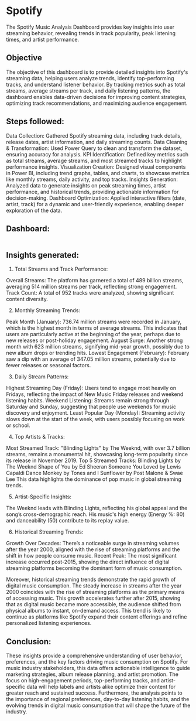 # Spotify
The Spotify Music Analysis Dashboard provides key insights into user streaming behavior, revealing trends in track popularity, peak listening times, and artist performance.

## Objective

The objective of this dashboard is to provide detailed insights into Spotify's streaming data, helping users analyze trends, identify top-performing tracks, and understand listener behavior. By tracking metrics such as total streams, average streams per track, and daily listening patterns, the dashboard enables data-driven decisions for improving content strategies, optimizing track recommendations, and maximizing audience engagement.

## Steps followed:

Data Collection: Gathered Spotify streaming data, including track details, release dates, artist information, and daily streaming counts.
Data Cleaning & Transformation: Used Power Query to clean and transform the dataset, ensuring accuracy for analysis.
KPI Identification: Defined key metrics such as total streams, average streams, and most streamed tracks to highlight performance insights.
Visualization Creation: Designed visual components in Power BI, including trend graphs, tables, and charts, to showcase metrics like monthly streams, daily activity, and top tracks.
Insights Generation: Analyzed data to generate insights on peak streaming times, artist performance, and historical trends, providing actionable information for decision-making.
Dashboard Optimization: Applied interactive filters (date, artist, track) for a dynamic and user-friendly experience, enabling deeper exploration of the data.


## Dashboard:

![]()

## Insights generated:

1) Total Streams and Track Performance:
   
Overall Streams: The platform has garnered a total of 489 billion streams, averaging 514 million streams per track, reflecting strong engagement.
Track Count: A total of 952 tracks were analyzed, showing significant content diversity.

2) Monthly Streaming Trends:
   
Peak Month (January): 736.74 million streams were recorded in January, which is the highest month in terms of average streams. This indicates that users are particularly active at the beginning of the year, perhaps due to new releases or post-holiday engagement.
August Surge: Another strong month with 623 million streams, signifying mid-year growth, possibly due to new album drops or trending hits.
Lowest Engagement (February): February saw a dip with an average of 347.05 million streams, potentially due to fewer releases or seasonal factors.

3) Daily Stream Patterns:

Highest Streaming Day (Friday): Users tend to engage most heavily on Fridays, reflecting the impact of New Music Friday releases and weekend listening habits.
Weekend Listening: Streams remain strong through Saturday and Sunday, suggesting that people use weekends for music discovery and enjoyment.
Least Popular Day (Monday): Streaming activity slows down at the start of the week, with users possibly focusing on work or school.

4) Top Artists & Tracks:
   
Most Streamed Track: "Blinding Lights" by The Weeknd, with over 3.7 billion streams, remains a monumental hit, showcasing long-term popularity since its release in November 2019.
Top 5 Streamed Tracks:
Blinding Lights by The Weeknd
Shape of You by Ed Sheeran
Someone You Loved by Lewis Capaldi
Dance Monkey by Tones and I
Sunflower by Post Malone & Swae Lee This data highlights the dominance of pop music in global streaming trends.

5) Artist-Specific Insights:

The Weeknd leads with Blinding Lights, reflecting his global appeal and the song’s cross-demographic reach. His music's high energy (Energy %: 80) and danceability (50) contribute to its replay value.

6) Historical Streaming Trends:

Growth Over Decades: There’s a noticeable surge in streaming volumes after the year 2000, aligned with the rise of streaming platforms and the shift in how people consume music.
Recent Peak: The most significant increase occurred post-2015, showing the direct influence of digital streaming platforms becoming the dominant form of music consumption.

Moreover, historical streaming trends demonstrate the rapid growth of digital music consumption. The steady increase in streams after the year 2000 coincides with the rise of streaming platforms as the primary means of accessing music. This growth accelerates further after 2015, showing that as digital music became more accessible, the audience shifted from physical albums to instant, on-demand access. This trend is likely to continue as platforms like Spotify expand their content offerings and refine personalized listening experiences.


## Conclusion:

These insights provide a comprehensive understanding of user behavior, preferences, and the key factors driving music consumption on Spotify. For music industry stakeholders, this data offers actionable intelligence to guide marketing strategies, album release planning, and artist promotion. The focus on high-engagement periods, top-performing tracks, and artist-specific data will help labels and artists alike optimize their content for greater reach and sustained success. Furthermore, the analysis points to the importance of regional preferences, day-to-day listening habits, and the evolving trends in digital music consumption that will shape the future of the industry.
